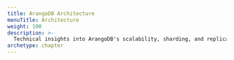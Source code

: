 ```yaml
---
title: ArangoDB Architecture
menuTitle: Architecture
weight: 100
description: >-
  Technical insights into ArangoDB's scalability, sharding, and replication
archetype: chapter
---
```

